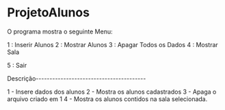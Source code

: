# ProjetoAlunos


O programa mostra o seguinte Menu:

1 : Inserir Alunos
2 : Mostrar Alunos
3 : Apagar Todos os Dados
4 : Mostrar Sala 

5 : Sair 

Descrição----------------------------------------

1 - Insere dados dos alunos
2 - Mostra os alunos cadastrados
3 - Apaga o arquivo criado em 1
4 - Mostra os alunos contidos na sala selecionada.
